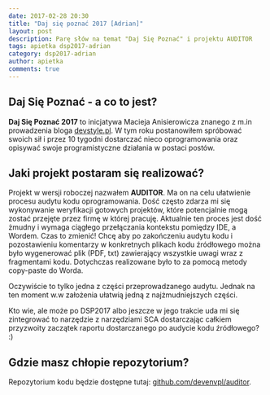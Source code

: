 ```yaml
---
date: 2017-02-28 20:30
title: "Daj się poznać 2017 [Adrian]"
layout: post
description: Parę słów na temat "Daj Się Poznać" i projektu AUDITOR
tags: apietka dsp2017-adrian
category: dsp2017-adrian
author: apietka
comments: true
---
```


## Daj Się Poznać - a co to jest?

**Daj Się Poznać 2017** to inicjatywa Macieja Anisierowicza znanego z m.in prowadzenia bloga [devstyle.pl](http://devstyle.pl). W tym roku postanowiłem spróbować swoich sił i przez 10 tygodni dostarczać nieco oprogramowania oraz opisywać swoje programistyczne działania w postaci postów.

## Jaki projekt postaram się realizować?

Projekt w wersji roboczej nazwałem **AUDITOR**. Ma on na celu ułatwienie procesu audytu kodu oprogramowania. Dość często zdarza mi się wykonywanie weryfikacji gotowych projektów, które potencjalnie mogą zostać przejęte przez firmę w której pracuję. Aktualnie ten proces jest dość żmudny i wymaga ciągłego przełączania kontekstu pomiędzy IDE, a Wordem. Czas to zmienić! Chcę aby po zakończeniu audytu kodu i pozostawieniu komentarzy w konkretnych plikach kodu źródłowego można było wygenerować plik (PDF, txt) zawierający wszystkie uwagi wraz z fragmentami kodu. Dotychczas realizowane było to za pomocą metody copy-paste do Worda.

Oczywiście to tylko jedna z części przeprowadzanego audytu. Jednak na ten moment w.w założenia ułatwią jedną z najżmudniejszych części.

Kto wie, ale może po DSP2017 albo jeszcze w jego trakcie uda mi się zintegrować to narzędzie z narzędziami SCA dostarczając całkiem przyzwoity zaczątek raportu dostarczanego po audycie kodu źródłowego? :)

## Gdzie masz chłopie repozytorium?

Repozytorium kodu będzie dostępne tutaj: [github.com/devenvpl/auditor](https://github.com/devenvpl/auditor).